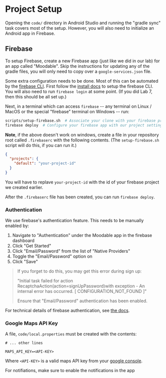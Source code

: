 # Project Setup

Opening the `code/` directory in Android Studio and running the "gradle sync"
task covers most of the setup. However, you will also need to initialize an
Android app in Firebase.

## Firebase

To setup Firebase, create a new Firebase app (just like we did in our lab) for
an app called "Moodable". Skip the instructions for updating any of the gradle
files, you will only need to copy over a `google-services.json` file.

Some extra configuration needs to be done. Most of this can be automated by the
[firebase CLI](https://firebase.google.com/docs/cli). First follow the [install
docs](https://firebase.google.com/docs/cli) to setup the firebase CLI. You will
also need to run `firebase login` at some point. (If you did Lab 7, then this
should be all set up.)

Next, in a terminal which can access `firebase` -- any terminal on Linux / MacOS
or the special "firebase" terminal on Windows -- run:

```sh
scripts/setup-firebase.sh  # Associate your clone with your firebase project
firebase deploy  # Configure your firebase app with our project settings
```

**Note**, if the above doesn't work on windows, create a file in your
repository root called `.firebaserc` with the following contents. (The
`setup-firebase.sh` script will do this, if you can run it.)

```json
{
  "projects": {
    "default": "your-project-id"
  }
}
```

You will have to replave `your-project-id` with the id of your firebase
project we created earlier.

After the `.firebaserc` file has been created, you can run `firebase deploy`.

### Authentication

We use firebase's authentication feature. This needs to be manually enabled by:

 1. Navigate to "Authentication" under the Moodable app in the firebase dashboard
 2. Click "Get Started"
 3. Click "Email/Password" from the list of "Native Providers"
 4. Toggle the "Email/Password" option on
 5. Click "Save"

> If you forget to do this, you may get this error during sign up:
>
>   "Initial task failed for action RecaptchaAction(action=signUpPassword)with
>   exception - An internal error has occurred. [ CONFIGURATION_NOT_FOUND ]"
>
> Ensure that "Email/Password" authentication has been enabled.

For technical details of firebase authentication, see [the
docs](https://firebase.google.com/docs/auth/android/start).

### Google Maps API Key

A file, `code/local.properties` must be created with the contents:

```
# ... other lines

MAPS_API_KEY=<API-KEY>
```

Where `<API-KEY>` is a valid maps API key from your [google
console](https://developers.google.com/maps/documentation/javascript/get-api-key#create-api-keys).

For notifiations, make sure to enable the notifications in the app
